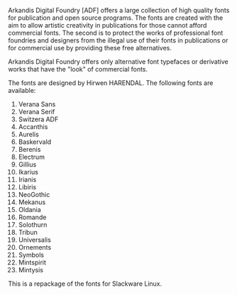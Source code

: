  
Arkandis Digital Foundry [ADF] offers a large collection of 
high quality fonts for publication and open source programs.
The fonts are created with the aim to allow artistic creativity
in publications for those cannot afford commercial fonts.
The second is to protect the works of professional font 
foundries and designers from the illegal use of their fonts in 
publications or for commercial use by providing these free alternatives. 

Arkandis Digital Foundry offers only alternative font 
typefaces or derivative works that have the "look" of commercial fonts.

The fonts are designed by Hirwen HARENDAL. The following fonts are
available:

1. Verana Sans
2. Verana Serif
3. Switzera ADF
4. Accanthis
5. Aurelis
6. Baskervald
7. Berenis
8. Electrum
9. Gillius
10. Ikarius
11. Irianis
12. Libiris
13. NeoGothic
14. Mekanus
15. Oldania
16. Romande
17. Solothurn
18. Tribun
19. Universalis
20. Ornements
21. Symbols
22. Mintspirit
23. Mintysis

This is a repackage of the fonts for Slackware Linux.